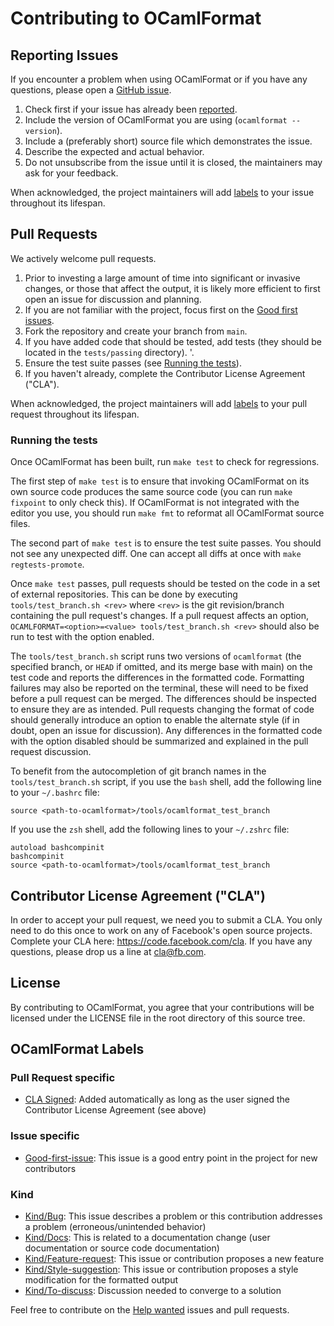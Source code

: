 # Contributing to OCamlFormat

## Reporting Issues

If you encounter a problem when using OCamlFormat or if you have any questions, please open a [GitHub issue](https://github.com/ocaml-ppx/ocamlformat/issues/).

1. Check first if your issue has already been [reported](https://github.com/ocaml-ppx/ocamlformat/issues/).
2. Include the version of OCamlFormat you are using (`ocamlformat --version`).
3. Include a (preferably short) source file which demonstrates the issue.
4. Describe the expected and actual behavior.
5. Do not unsubscribe from the issue until it is closed, the maintainers may ask for your feedback.

When acknowledged, the project maintainers will add [labels](#ocamlformat-labels) to your issue throughout its lifespan.

## Pull Requests

We actively welcome pull requests.

1. Prior to investing a large amount of time into significant or invasive changes, or those that affect the output, it is likely more efficient to first open an issue for discussion and planning.
2. If you are not familiar with the project, focus first on the [Good first issues](https://github.com/ocaml-ppx/ocamlformat/issues?utf8=%E2%9C%93&q=is%3Aissue+is%3Aopen+label%3A%22Good-first-issue+%3A%2B1%3A%22).
3. Fork the repository and create your branch from `main`.
4. If you have added code that should be tested, add tests (they should be located in the `tests/passing` directory).
'.
5. Ensure the test suite passes (see [Running the tests](#running-the-tests)).
6. If you haven't already, complete the Contributor License Agreement ("CLA").

When acknowledged, the project maintainers will add [labels](#ocamlformat-labels) to your pull request throughout its lifespan.


### Running the tests

Once OCamlFormat has been built, run `make test` to check for regressions.

The first step of `make test` is to ensure that invoking OCamlFormat on its own source code produces the same source code (you can run `make fixpoint` to only check this). If OCamlFormat is not integrated with the editor you use, you should run `make fmt` to reformat all OCamlFormat source files.

The second part of `make test` is to ensure the test suite passes. You should not see any unexpected diff. One can accept all diffs at once with `make regtests-promote`.

Once `make test` passes, pull requests should be tested on the code in a set of external repositories. This can be done by executing `tools/test_branch.sh <rev>` where `<rev>` is the git revision/branch containing the pull request's changes. If a pull request affects an option, `OCAMLFORMAT=<option>=<value> tools/test_branch.sh <rev>` should also be run to test with the option enabled.

The `tools/test_branch.sh` script runs two versions of `ocamlformat` (the specified branch, or `HEAD` if omitted, and its merge base with main) on the test code and reports the differences in the formatted code. Formatting failures may also be reported on the terminal, these will need to be fixed before a pull request can be merged. The differences should be inspected to ensure they are as intended. Pull requests changing the format of code should generally introduce an option to enable the alternate style (if in doubt, open an issue for discussion). Any differences in the formatted code with the option disabled should be summarized and explained in the pull request discussion.

To benefit from the autocompletion of git branch names in the `tools/test_branch.sh` script, if you use the `bash` shell, add the following line to your `~/.bashrc` file:
```
source <path-to-ocamlformat>/tools/ocamlformat_test_branch
```

If you use the `zsh` shell, add the following lines to your `~/.zshrc` file:
```
autoload bashcompinit
bashcompinit
source <path-to-ocamlformat>/tools/ocamlformat_test_branch
```

## Contributor License Agreement ("CLA")

In order to accept your pull request, we need you to submit a CLA. You only need to do this once to work on any of Facebook's open source projects. Complete your CLA here: <https://code.facebook.com/cla>. If you have any questions, please drop us a line at cla@fb.com.

## License

By contributing to OCamlFormat, you agree that your contributions will be licensed under the LICENSE file in the root directory of this source tree.

## OCamlFormat Labels

### Pull Request specific

- [CLA Signed](https://github.com/ocaml-ppx/ocamlformat/labels/CLA%20Signed): Added automatically as long as the user signed the Contributor License Agreement (see above)

### Issue specific

- [Good-first-issue](https://github.com/ocaml-ppx/ocamlformat/labels/Good-first-issue%20%3A%2B1%3A): This issue is a good entry point in the project for new contributors

### Kind

- [Kind/Bug](https://github.com/ocaml-ppx/ocamlformat/labels/Kind%2FBug%20%3Ax%3A): This issue describes a problem or this contribution addresses a problem (erroneous/unintended behavior)
- [Kind/Docs](https://github.com/ocaml-ppx/ocamlformat/labels/Kind%2FDocs): This is related to a documentation change (user documentation or source code documentation)
- [Kind/Feature-request](https://github.com/ocaml-ppx/ocamlformat/labels/Kind%2FFeature-request): This issue or contribution proposes a new feature
- [Kind/Style-suggestion](https://github.com/ocaml-ppx/ocamlformat/labels/Kind%2FStyle%20suggestion): This issue or contribution proposes a style modification for the formatted output
- [Kind/To-discuss](https://github.com/ocaml-ppx/ocamlformat/labels/Kind%2FTo-discuss): Discussion needed to converge to a solution

Feel free to contribute on the [Help wanted](https://github.com/ocaml-ppx/ocamlformat/labels/Help%20wanted%20%3Afire%3A) issues and pull requests.
